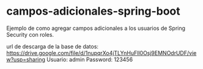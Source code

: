 # campos-adicionales-spring-boot
Ejemplo de como agregar campos adicionales a los usuarios de Spring Security con roles.

url de descarga de la base de datos: https://drive.google.com/file/d/1nupqrXo4jTLYnHuFll0Osj9EMNOdrUDF/view?usp=sharing
Usuario: admin
Password: 123456
